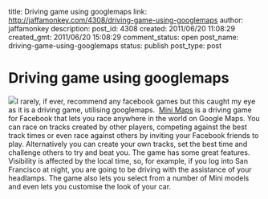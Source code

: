 title: Driving game using googlemaps
link: http://jaffamonkey.com/4308/driving-game-using-googlemaps
author: jaffamonkey
description: 
post_id: 4308
created: 2011/06/20 11:08:29
created_gmt: 2011/06/20 15:08:29
comment_status: open
post_name: driving-game-using-googlemaps
status: publish
post_type: post

# Driving game using googlemaps

![](http://blog.jaffamonkey.com/files/2011/06/miniracing-125x125.png)I rarely, if ever, recommend any facebook games but this caught my eye as it is a driving game, utilising googlemaps.  [Mini Maps](http://apps.facebook.com/minimaps/) is a driving game for Facebook that lets you race anywhere in the world on Google Maps. You can race on tracks created by other players, competing against the best track times or even race against others by inviting your Facebook friends to play. Alternatively you can create your own tracks, set the best time and challenge others to try and beat you. The game has some great features. Visibility is affected by the local time, so, for example, if you log into San Francisco at night, you are going to be driving with the assistance of your headlamps. The game also lets you select from a number of Mini models and even lets you customise the look of your car.